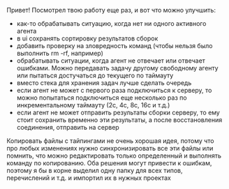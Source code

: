 Привет!
Посмотрел твою работу еще раз, и вот что можно улучшить:
- как-то обрабатывать ситуацию, когда нет ни одного активного агента
- в ui сохранять сортировку результатов сборок
- добавить проверку на зловредность команд (чтобы нельзя было выполнить rm -rf, например)
- обрабатывать ситуации, когда агент не отвечает или отвечает ошибками. Можно передавать задачу другому свободному агенту или пытаться достучаться до текущего по таймауту
- вместо стека для хранения задач лучше сделать очередь
- если агент не может с первого раза подключиться к серверу, то можно попытаться подключиться еще несколько раз по инкрементальному таймауту (2с, 4с, 8с, 16с и т.д.) 
- если агент не может отправить результаты сборки серверу, то ему стоит сохранить временно эти результаты, а после восстановления соединения, отправить на сервер

Копировать файлы с тайпингами не очень хорошая идея, потому что про любых изменениях нужно синхронизировать все эти файлы или помнить, что можно редактировать только определенный и выполнять команду по копированию. Оба решения могут привести к ошибкам, поэтому я бы в корне выделил одну папку для всех типов, перечислений и т.д. и импортил их в нужных проектах
